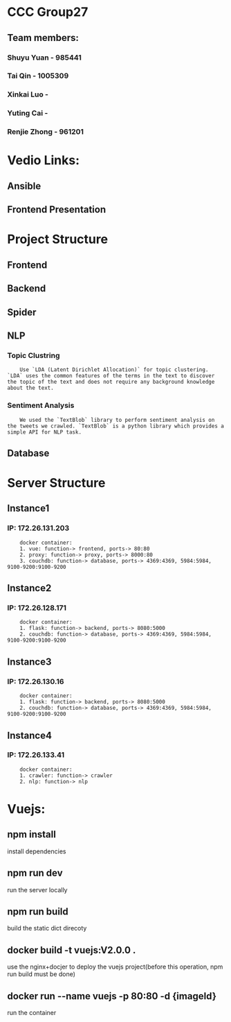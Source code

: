 # CCC Group27
## Team members:
### Shuyu Yuan - 985441
### Tai Qin - 1005309
### Xinkai Luo - 
### Yuting Cai - 
### Renjie Zhong - 961201

# Vedio Links:
## Ansible

## Frontend Presentation

# Project Structure
## Frontend

## Backend

## Spider

## NLP

### Topic Clustring

        Use `LDA (Latent Dirichlet Allocation)` for topic clustering. `LDA` uses the common features of the terms in the text to discover the topic of the text and does not require any background knowledge about the text.

### Sentiment Analysis

        We used the `TextBlob` library to perform sentiment analysis on the tweets we crawled. `TextBlob` is a python library which provides a simple API for NLP task.

## Database

# Server Structure
## Instance1
### IP: 172.26.131.203
        docker container:
        1. vue: function-> frontend, ports-> 80:80
        2. proxy: function-> proxy, ports-> 8000:80 
        3. couchdb: function-> database, ports-> 4369:4369, 5984:5984, 9100-9200:9100-9200

## Instance2
### IP: 172.26.128.171
        docker container:
        1. flask: function-> backend, ports-> 8080:5000
        2. couchdb: function-> database, ports-> 4369:4369, 5984:5984, 9100-9200:9100-9200
        
## Instance3
### IP: 172.26.130.16
        docker container:
        1. flask: function-> backend, ports-> 8080:5000
        2. couchdb: function-> database, ports-> 4369:4369, 5984:5984, 9100-9200:9100-9200
        
## Instance4
### IP: 172.26.133.41
        docker container:
        1. crawler: function-> crawler
        2. nlp: function-> nlp



# Vuejs:

## npm install
install dependencies

## npm run dev
run the server locally

## npm run build
build the static dict direcoty

## docker build -t vuejs:V2.0.0 .
use the nginx+docjer to deploy the vuejs project(before this operation, npm run build must be done)

## docker run --name vuejs -p 80:80 -d {imageId}
run the container
